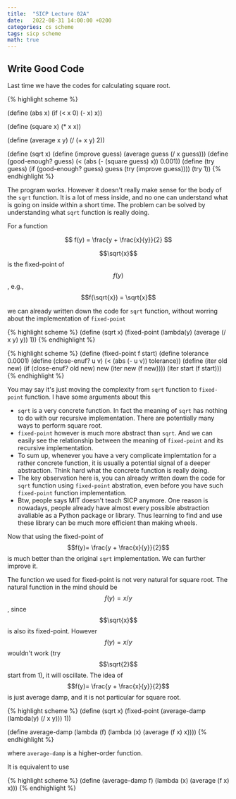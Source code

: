 ```yaml
---
title:  "SICP Lecture 02A"
date:   2022-08-31 14:00:00 +0200
categories: cs scheme
tags: sicp scheme
math: true
---
```


## Write Good Code

Last time we have the codes for calculating square root.

{% highlight scheme %}

(define (abs x)
  (if (< x 0)
      (- x)
      x))

(define (square x) (* x x))

(define (average x y) (/ (+ x y) 2))

(define (sqrt x)
  (define (improve guess) (average guess (/ x guess)))
  (define (good-enough? guess) (< (abs (- (square guess) x)) 0.001))
  (define (try guess)
    (if (good-enough? guess)
        guess
        (try (improve guess))))
  (try 1))
{% endhighlight %}

The program works.
However it doesn't really make sense for the body of the `sqrt` function.
It is a lot of mess inside, and no one can understand what is going on inside within a short time.
The problem can be solved by understanding what `sqrt` function is really doing.

For a function

$$
f(y) = \frac{y + \frac{x}{y}}{2}
$$

$$\sqrt{x}$$ is the fixed-point of $$f(y)$$, e.g., $$f(\sqrt{x}) = \sqrt{x}$$


we can already written down the code for `sqrt` function, without worring about the implementation of `fixed-point`

{% highlight scheme %}
(define (sqrt x)
  (fixed-point (lambda(y) (average (/ x y) y)) 1))
{% endhighlight %}


{% highlight scheme %}
(define (fixed-point f start)
  (define tolerance 0.0001)
  (define (close-enuf? u v)
    (< (abs (- u v)) tolerance))
  (define (iter old new)
    (if (close-enuf? old new)
        new
        (iter new (f new))))
  (iter start (f start)))
{% endhighlight %}

You may say it's just moving the complexity from `sqrt` function to `fixed-point` function. I have some arguments about this

- `sqrt` is a very concrete function. In fact the meaning of `sqrt` has nothing to do with our recursive implementation. There are potentially many ways to perform square root.
- `fixed-point` however is much more abstract than `sqrt`. And we can easily see the relationship between the meaning of `fixed-point` and its recursive implementation.
- To sum up, whenever you have a very complicate implemtation for a rather concrete function, it is usually a potential signal of a deeper abstraction. Think hard what the concrete function is really doing.
- The key observation here is, you can already written down the code for `sqrt` function using `fixed-point` abstration, even before you have such `fixed-point` function implementation.
- Btw, people says MIT doesn't teach SICP anymore. One reason is nowadays, people already have almost every possible abstraction avaliable as a Python package or library. Thus learning to find and use these library can be much more efficient than making wheels.

Now that using the fixed-point of $$f(y)= \frac{y + \frac{x}{y}}{2}$$ is much better than the original `sqrt` implementation. We can further improve it.

The function we used for fixed-point is not very natural for square root.
The natural function in the mind should be $$f(y) = x/y$$, since $$\sqrt{x}$$ is also its fixed-point.
However $$f(y) = x/y$$ wouldn't work (try $$\sqrt{2}$$ start from 1), it will oscillate.
The idea of $$f(y)= \frac{y + \frac{x}{y}}{2}$$ is just average damp, and it is not particular for square root.

{% highlight scheme %}
(define (sqrt x)
  (fixed-point (average-damp (lambda(y) (/ x y))) 1))

(define average-damp
  (lambda (f) (lambda (x) (average (f x) x))))
{% endhighlight %}

where `average-damp` is a higher-order function.

It is equivalent to use

{% highlight scheme %}
(define (average-damp f)
  (lambda (x) (average (f x) x)))
{% endhighlight %}
